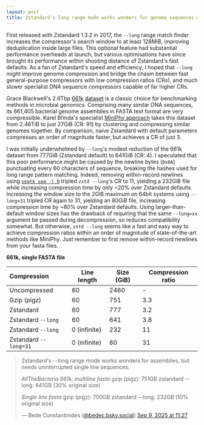 ```yaml
---
layout: post
title: Zstandard's long range mode works wonders for genome sequences without newlines
---
```


First released with Zstandard 1.3.2 in 2017, the `--long` range match finder increases the compressor's search window to at least 128MiB, improving deduplication inside large files. This optional feature had substantial performance overheads at launch, but various optimisations have since brought its performance within shooting distance of Zstandard's fast defaults. As a fan of Zstandard's speed and efficiency, I hoped that `--long` might improve genome compression and bridge the chasm between fast general-purpose compressors with low compression ratios (CRs), and much slower specialist DNA sequence compressors capable of far higher CRs.

Grace Blackwell's 2.6Tbp [661k](https://pmc.ncbi.nlm.nih.gov/articles/PMC8577725/) [dataset](https://ftp.ebi.ac.uk/pub/databases/ENA2018-bacteria-661k/) is a classic choice for benchmarking methods in microbial genomics. Comprising many similar DNA sequences, its 661,405 bacterial genome assemblies in FASTA text format are very compressible. Karel Břinda's specialist [MiniPhy approach](https://www.nature.com/articles/s41592-025-02625-2) takes this dataset from 2.46TiB to just 27GiB (CR: 91) by clustering and compressing similar genomes together. By comparison, naive Zstandard with default parameters compresses an order of magnitude faster, but achieves a CR of just 3.

I was initially underwhelmed by `--long`'s modest reduction of  the 661k dataset from 777GiB (Zstandard default) to 641GiB (CR: 4). I speculated that this poor performance might be caused by the newline bytes  (`0x0A`) punctuating every 60 characters of sequence, breaking the hashes used for long range pattern matching. Indeed, removing within-record newlines using [`seqtk seq -l 0`](https://github.com/lh3/seqtk?tab=readme-ov-file#seqtk-examples) tripled `zstd --long`'s CR to 11, yielding a 232GiB file while increasing compression time by only ~20% over Zstandard defaults. Increasing the window size to the 2GiB maximum on 64bit systems using `--long=31` tripled CR again to 31, yielding an 80GiB file, increasing compression time by ~80% over Zstandard defaults. Using larger-than-default window sizes has the drawback of requiring that the same `--long=xx` argument be passed during decompression, so reduces compatibility somewhat. But otherwise, `zstd --long` seems like a fast and easy way to achieve compression ratios within an order of magnitude of state-of-the-art methods like MiniPhy. Just remember to first remove within-record newlines from your fasta files.



**661k, single FASTA file**


| Compression              | Line length  | Size (GiB) | Compression ratio |
| :-------------------------- | ------------ | ---------- | ----------------- |
| Uncompressed | 60 | 2460       | -                 |
| Gzip (pigz)                 | 60 | 751        | 3.3               |
| Zstandard                        | 60 | 777        | 3.2               |
| Zstandard `--long`               | 60 | 641        | 3.8               |
| Zstandard `--long`               | 0 (infinite) | 232        | 11                |
| Zstandard `--long=31`            | 0 (infinite) | 80         | 31                |

<blockquote class="bluesky-embed" data-bluesky-uri="at://did:plc:hin5jjyb5dgi5wtjudeb62xm/app.bsky.feed.post/3lyfizwhenk2q" data-bluesky-cid="bafyreiajvdpuggyggtzbwiuvjockrtamnsbqfblvrsipmcqzqmbi3p6ieq" data-bluesky-embed-color-mode="system"><p lang="en">Zstandard&#x27;s --long range mode works wonders for assemblies, but needs uninterrupted single line sequences.

*AllTheBacteria 661k, multiline fasta*
gzip (pigz): 751GB
zstandard --long: 641GB (30% original size)

*Single line fasta*
gzip (pigz): 700GB
zstandard --long: 232GB (10% original size)</p>&mdash; Bede Constantinides (<a href="https://bsky.app/profile/did:plc:hin5jjyb5dgi5wtjudeb62xm?ref_src=embed">@bedec.bsky.social</a>) <a href="https://bsky.app/profile/did:plc:hin5jjyb5dgi5wtjudeb62xm/post/3lyfizwhenk2q?ref_src=embed">Sep 9, 2025 at 11:27</a></blockquote><script async src="https://embed.bsky.app/static/embed.js" charset="utf-8"></script>
